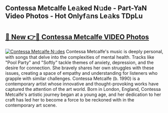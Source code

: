 ## Contessa Metcalfe Le𝚊ked N𝚞de - Part-YaN Video Photos - Hot Onlyf𝚊ns Le𝚊ks TDpLu

# <h2><a href="http://ac4569.deff.icu/?id=Contessa+Metcalfe">🔗 New 👉🔴 Contessa Metcalfe VIDEO Photos</a></h2>

[![Contessa Metcalfe N𝚞des](https://i.imgur.com/rIISA9y.gif)](http://ac4569.deff.icu/?id=Contessa+Metcalfe)
Contessa Metcalfe's music is deeply personal, with songs that delve into the complexities of mental health. Tracks like "Pool Party" and "Softly" tackle themes of anxiety, depression, and the desire for connection. She bravely shares her own struggles with these issues, creating a space of empathy and understanding for listeners who grapple with similar challenges. Contessa Metcalfe (b. 1990) is a contemporary artist whose innovative and thought-provoking works have captured the attention of the art world. Born in London, England, Contessa Metcalfe's artistic journey began at a young age, and her dedication to her craft has led her to become a force to be reckoned with in the contemporary art scene.
